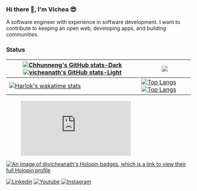 ### Hi there 👋, I'm Vichea 😎
A software engineer with experience in software development.
I want to contribute to keeping an open web, developing apps, and building communities.

### Status 
| [![Chhunneng's GitHub stats-Dark](https://github-readme-stats.vercel.app/api?username=vicheanath\&show_icons=true\&theme=dark#gh-dark-mode-only)](https://github.com/anuraghazra/github-readme-stats#responsive-card-theme#gh-dark-mode-only) [![vicheanath's GitHub stats-Light](https://github-readme-stats.vercel.app/api?username=vicheanath\&show_icons=true\&theme=default#gh-light-mode-only)](https://github.com/anuraghazra/github-readme-stats#responsive-card-theme#gh-light-mode-only)  | ![](https://github-readme-streak-stats.herokuapp.com/?user=vicheanath&theme=dark&hide_border=false) |
| ------------- | ------------- |
| [![Harlok's wakatime stats](https://github-readme-stats.vercel.app/api/wakatime?username=vicheanath&layout=compact&theme=dark#gh-dark-mode-only)](https://github.com/anuraghazra/github-readme-stats) | [![Top Langs](https://github-stats-pi.vercel.app/api/top-langs/?username=vicheanath\&layout=compact\&theme=dark#gh-dark-mode-only)](https://github.com/anuraghazra/github-readme-stats#responsive-card-theme#gh-dark-mode-only) [![Top Langs](https://github-stats-pi.vercel.app/api/top-langs/?username=vicheanath\&layout=compact\&theme=light#gh-light-mode-only)](https://github.com/anuraghazra/github-readme-stats#responsive-card-theme#gh-light-mode-only) |


<figure><embed src="https://wakatime.com/share/@vicheanath/8e6d9ea8-1532-49b2-b1aa-43fda9826109.svg"></embed></figure>

[![An image of @vicheanath's Holopin badges, which is a link to view their full Holopin profile](https://holopin.me/vicheanath)](https://holopin.io/@vicheanath)

[![Linkedin](https://img.shields.io/badge/LinkedIn-blue.svg?style=for-the-badge&logo=linkedin)](https://www.linkedin.com/in/vicheanath/)
[![Youtube](https://img.shields.io/badge/Youtube-red.svg?style=for-the-badge&logo=youtube)](https://youtube.com/@vicheakh)
[![Instagram](https://img.shields.io/badge/Instagram-gray.svg?style=for-the-badge&logo=instagram)](https://www.instagram.com/nath_vichea/)

